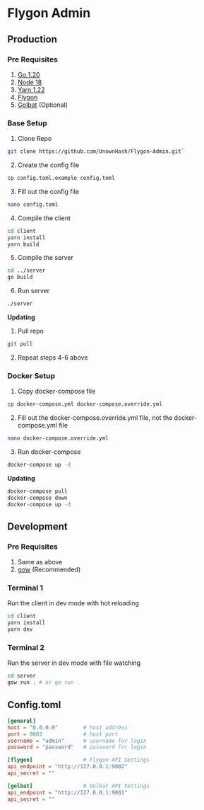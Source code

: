 # Flygon Admin

## Production

### Pre Requisites

1. [Go 1.20](https://go.dev/doc/install)
2. [Node 18](https://nodejs.org/en/download)
3. [Yarn 1.22](https://classic.yarnpkg.com/lang/en/docs/install/#mac-stable)
4. [Flygon](https://github.com/UnownHash/Flygon)
5. [Golbat](https://github.com/UnownHash/Golbat) (Optional)

### Base Setup

1. Clone Repo

```bash
git clone https://github.com/UnownHash/Flygon-Admin.git`
```

2. Create the config file

```bash
cp config.toml.example config.toml
```

3. Fill out the config file

```bash
nano config.toml
```

4. Compile the client

```bash
cd client
yarn install
yarn build
```

5. Compile the server

```bash
cd ../server
go build
```

6. Run server

```bash
./server
```

**Updating** 
1. Pull repo
```bash
git pull
```
2. Repeat steps 4-6 above

### Docker Setup

1. Copy docker-compose file

```bash
cp docker-compose.yml docker-compose.override.yml
```

2. Fill out the docker-compose.override.yml file, not the docker-compose.yml file

```bash
nano docker-compose.override.yml
```

3. Run docker-compose

```bash
docker-compose up -d
```

**Updating**
```bash
docker-compose pull 
docker-compose down
docker-compose up -d
```

## Development

### Pre Requisites

1. Same as above
2. [gow](https://github.com/bmatzelle/gow) (Recommended)

### Terminal 1

Run the client in dev mode with hot reloading

```bash
cd client
yarn install
yarn dev
```

### Terminal 2

Run the server in dev mode with file watching

```bash
cd server
gow run . # or go run .
```

## Config.toml

```toml
[general]
host = "0.0.0.0"        # host address
port = 9003             # host port
username = "admin"      # username for login
password = "password"   # password for login

[flygon]                # Flygon API Settings
api_endpoint = "http://127.0.0.1:9002"
api_secret = ""

[golbat]                # Golbat API Settings
api_endpoint = "http://127.0.0.1:9001"
api_secret = ""
```
